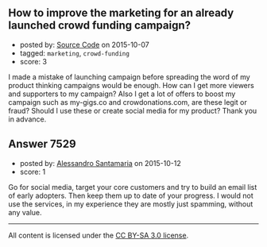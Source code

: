 ## How to improve the marketing for an already launched crowd funding campaign?

- posted by: [Source Code](https://stackexchange.com/users/6593558/source-code) on 2015-10-07
- tagged: `marketing`, `crowd-funding`
- score: 3

<p>I made a mistake of launching campaign before spreading the word of my product thinking campaigns would be enough. How can I get more viewers and supporters to my campaign? Also I get a lot of offers to boost my campaign such as my-gigs.co and crowdonations.com, are these legit or fraud? Should I use these or create social media for my product? Thank you in advance.</p>



## Answer 7529

- posted by: [Alessandro Santamaria](https://stackexchange.com/users/3282137/alessandro-santamaria) on 2015-10-12
- score: 1

<p>Go for social media, target your core customers and try to build an email list of early adopters. Then keep them up to date of your progress. I would not use the services, in my experience they are mostly just spamming, without any value.</p>




---

All content is licensed under the [CC BY-SA 3.0 license](https://creativecommons.org/licenses/by-sa/3.0/).
